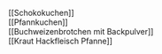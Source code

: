 [[Schokokuchen]]  
[[Pfannkuchen]]  
[[Buchweizenbrotchen mit Backpulver]]  
[[Kraut Hackfleisch Pfanne]]  